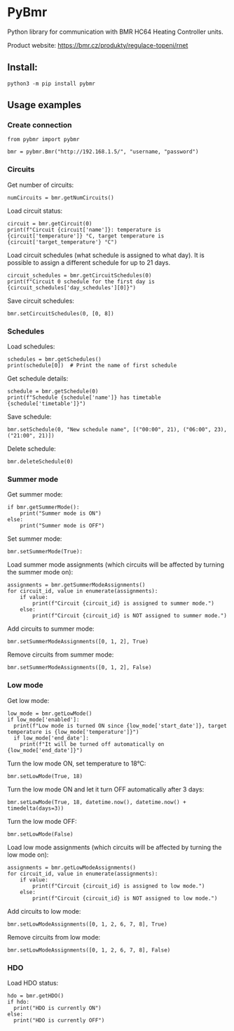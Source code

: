 # PyBmr

Python library for communication with BMR HC64 Heating Controller units.

Product website: https://bmr.cz/produkty/regulace-topeni/rnet


## Install:

```
python3 -m pip install pybmr
```

## Usage examples

### Create connection

```
from pybmr import pybmr

bmr = pybmr.Bmr("http://192.168.1.5/", "username, "password")
```

### Circuits

Get number of circuits:

```
numCircuits = bmr.getNumCircuits()
```

Load circuit status:

```
circuit = bmr.getCircuit(0)
print(f"Circuit {circuit['name']}: temperature is {circuit['temperature']} °C, target temperature is {circuit['target_temperature'} °C")
```

Load circuit schedules (what schedule is assigned to what day). It is possible to assign a different schedule for up to 21 days.

```
circuit_schedules = bmr.getCircuitSchedules(0)
print(f"Circuit 0 schedule for the first day is {circuit_schedules['day_schedules'][0]}")
```

Save circuit schedules:

```
bmr.setCircuitSchedules(0, [0, 8])
```


### Schedules

Load schedules:

```
schedules = bmr.getSchedules()
print(schedule[0])  # Print the name of first schedule
```

Get schedule details:

```
schedule = bmr.getSchedule(0)
print(f"Schedule {schedule['name']} has timetable {schedule['timetable']}")
```

Save schedule:

```
bmr.setSchedule(0, "New schedule name", [("00:00", 21), ("06:00", 23), ("21:00", 21)])
```

Delete schedule:

```
bmr.deleteSchedule(0)
```

### Summer mode

Get summer mode:

```
if bmr.getSummerMode():
    print("Summer mode is ON")
else:
    print("Summer mode is OFF")
```

Set summer mode:

```
bmr.setSummerMode(True):
```

Load summer mode assignments (which circuits will be affected by turning the
summer mode on):

```
assignments = bmr.getSummerModeAssignments()
for circuit_id, value in enumerate(assignments):
    if value:
        print(f"Circuit {circuit_id} is assigned to summer mode.")
    else:
        print(f"Circuit {circuit_id} is NOT assigned to summer mode.")
```

Add circuits to summer mode:

```
bmr.setSummerModeAssignments([0, 1, 2], True)
```

Remove circuits from summer mode:

```
bmr.setSummerModeAssignments([0, 1, 2], False)
```

### Low mode

Get low mode:

```
low_mode = bmr.getLowMode()
if low_mode['enabled']:
  print(f"Low mode is turned ON since {low_mode['start_date']}, target temperature is {low_mode['temperature']}")
  if low_mode['end_date']:
    print(f"It will be turned off automatically on {low_mode['end_date']}")
```

Turn the low mode ON, set temperature to 18°C:

```
bmr.setLowMode(True, 18)
```

Turn the low mode ON and let it turn OFF automatically after 3 days:

```
bmr.setLowMode(True, 18, datetime.now(), datetime.now() + timedelta(days=3))
```

Turn the low mode OFF:

```
bmr.setLowMode(False)
```

Load low mode assignments (which circuits will be affected by turning the
low mode on):

```
assignments = bmr.getLowModeAssignments()
for circuit_id, value in enumerate(assignments):
    if value:
        print(f"Circuit {circuit_id} is assigned to low mode.")
    else:
        print(f"Circuit {circuit_id} is NOT assigned to low mode.")
```

Add circuits to low mode:

```
bmr.setLowModeAssignments([0, 1, 2, 6, 7, 8], True)
```

Remove circuits from low mode:

```
bmr.setLowModeAssignments([0, 1, 2, 6, 7, 8], False)
```

### HDO

Load HDO status:

```
hdo = bmr.getHDO()
if hdo:
  print("HDO is currently ON")
else:
  print("HDO is currently OFF")
```

